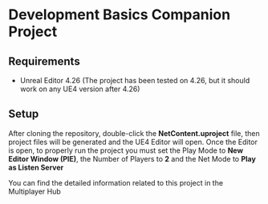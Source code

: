 # Development Basics Companion Project

## Requirements

- Unreal Editor 4.26 (The project has been tested on 4.26, but it should work on any UE4 version after 4.26)

## Setup

After cloning the repository, double-click the **NetContent.uproject** file, then project files will be generated and the UE4 Editor will open.
Once the Editor is open, to properly run the project you must set the Play Mode to **New Editor Window (PIE)**, the Number of Players to **2** and the Net Mode to **Play as Listen Server**

You can find the detailed information related to this project in the Multiplayer Hub
